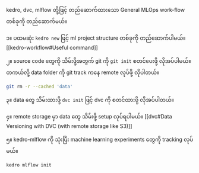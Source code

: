 kedro, dvc, mlflow တို့ဖြင့် တည်ဆောက်ထားသော General MLOps work-flow  တစ်ခုကို တည်ဆောက်မယ်။

၁။ ပထမဆုံး `kedro new`  ဖြင့် ml project structure တစ်ခုကို တည်ဆောက်ပါမယ်။
	[[kedro-workflow#Useful command]]
	
၂။ source code တွေကို သိမ်းဖို့အတွက် git ကို `git init` စတင်ပေးဖို့ လိုအပ်ပါမယ်။ တကယ်လို့ data folder ကို git track ကနေ remote လုပ်ဖို့ လိုပါတယ်။ 
```bash
git rm -r --cached 'data'
```

၃။ data တွေ သိမ်းထားဖို့ `dvc init` ဖြင့် dvc ကို စတင်ထားဖို့ လိုအပ်ပါတယ်။

၄။ remote storage မှာ data တွေ သိမ်းဖို့ setup လုပ်ရပါမယ်။
	[[dvc#Data Versioning with DVC (with remote storage like S3)]]
	
၅။ kedro-mlflow ကို သုံးပြီး machine learning experiments တွေကို tracking လုပ်မယ်။

```bash
kedro mlflow init
```

